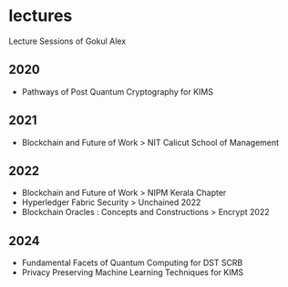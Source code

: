 # lectures
Lecture Sessions of Gokul Alex

## 2020
- Pathways of Post Quantum Cryptography for KIMS

## 2021
- Blockchain and Future of Work > NIT Calicut School of Management

## 2022
- Blockchain and Future of Work > NIPM Kerala Chapter
- Hyperledger Fabric Security > Unchained 2022
- Blockchain Oracles : Concepts and Constructions > Encrypt 2022

## 2024
- Fundamental Facets of Quantum Computing for DST SCRB
- Privacy Preserving Machine Learning Techniques for KIMS

